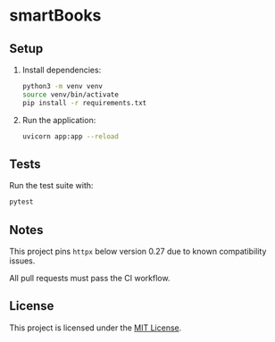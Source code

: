 # smartBooks


## Setup
1. Install dependencies:
   ```bash
   python3 -m venv venv
   source venv/bin/activate
   pip install -r requirements.txt
   ```
2. Run the application:
   ```bash
   uvicorn app:app --reload
   ```

## Tests
Run the test suite with:
```bash
pytest
```

## Notes
This project pins `httpx` below version 0.27 due to known compatibility issues.


All pull requests must pass the CI workflow.

## License
This project is licensed under the [MIT License](./LICENSE).
